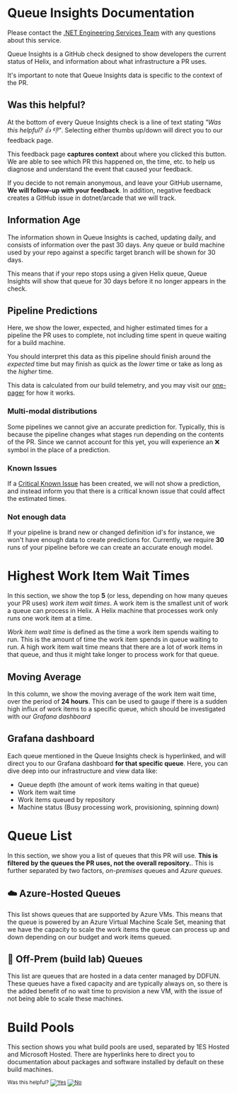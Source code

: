 # Queue Insights Documentation

Please contact the [.NET Engineering Services Team](https://dev.azure.com/dnceng/internal/_wiki/wikis/DNCEng%20Services%20Wiki/890/How-to-get-a-hold-of-Engineering-Servicing) with any questions about this service.

Queue Insights is a GitHub check designed to show developers the current status of Helix, and information about what infrastructure a PR uses.

It's important to note that Queue Insights data is specific to the context of the PR. 

## Was this helpful?

At the bottom of every Queue Insights check is a line of text stating *"Was this helpful? :thumbsup: :thumbsdown:"*. Selecting either thumbs up/down will direct you to our feedback page.

This feedback page **captures context** about where you clicked this button. We are able to see which PR this happened on, the time, etc. to help us diagnose and understand the event that caused your feedback.

If you decide to not remain anonymous, and leave your GitHub username, **We will follow-up with your feedback**. In addition, negative feedback creates a GitHub issue in dotnet/arcade that we will track.

## Information Age

The information shown in Queue Insights is cached, updating daily, and consists of information over the past 30 days. Any queue or build machine used by your repo against a specific target branch will be shown for 30 days.

This means that if your repo stops using a given Helix queue, Queue Insights will show that queue for 30 days before it no longer appears in the check.

## Pipeline Predictions

Here, we show the lower, expected, and higher estimated times for a pipeline the PR uses to complete, not including time spent in queue waiting for a build machine.

You should interpret this data as this pipeline should finish around the *expected* time but may finish as quick as the *lower* time or take as long as the *higher* time.

This data is calculated from our build telemetry, and you may visit our [one-pager](https://github.com/dotnet/dnceng/blob/main/Documentation/TeamProcess/One-Pagers/pipeline-machine-learning-arcade8824.md) for how it works.
 

### Multi-modal distributions
 
Some pipelines we cannot give an accurate prediction for. Typically, this is because the pipeline changes what stages run depending on the contents of the PR. Since we cannot account for this yet, you will experience an :x: symbol in the place of a prediction.


### Known Issues

If a [Critical Known Issue](../Projects/Build%20Analysis/KnownIssues.md) has been created, we will not show a prediction, and instead inform you that there is a critical known issue that could affect the estimated times.

### Not enough data

If your pipeline is brand new or changed definition id's for instance, we won't have enough data to create predictions for. Currently, we require **30** runs of your pipeline before we can create an accurate enough model.

# Highest Work Item Wait Times

In this section, we show the top **5** (or less, depending on how many queues your PR uses) *work item wait times*. A work item is the smallest unit of work a queue can process in Helix. A Helix machine that processes work only runs one work item at a time.

*Work item wait time* is defined as the time a work item spends waiting to run. This is the amount of time the work item spends in queue waiting to run. A high work item wait time means that there are a lot of work items in that queue, and thus it might take longer to process work for that queue.

## Moving Average

In this column, we show the moving average of the work item wait time, over the period of **24 hours**. This can be used to gauge if there is a sudden high influx of work items to a specific queue, which should be investigated with our *Grafana dashboard*

## Grafana dashboard

Each queue mentioned in the Queue Insights check is hyperlinked, and will direct you to our Grafana dashboard **for that specific queue**. Here, you can dive deep into our infrastructure and view data like:

* Queue depth (the amount of work items waiting in that queue)
* Work item wait time
* Work items queued by repository
* Machine status (Busy processing work, provisioning, spinning down)

# Queue List

In this section, we show you a list of queues that this PR will use. **This is filtered by the queues the PR uses, not the overall repository.**. This is further separated by two factors, *on-premises* queues and *Azure queues*.

## :cloud: Azure-Hosted Queues

This list shows queues that are supported by Azure VMs. This means that the queue is powered by an Azure Virtual Machine Scale Set, meaning that we have the capacity to scale the work items the queue can process up and down depending on our budget and work items queued.

## :office: Off-Prem (build lab) Queues

This list are queues that are hosted in a data center managed by DDFUN. These queues have a fixed capacity and are typically always on, so there is the added benefit of no wait time to provision a new VM, with the issue of not being able to scale these machines.

# Build Pools

This section shows you what build pools are used, separated by 1ES Hosted and Microsoft Hosted. There are hyperlinks here to direct you to documentation about packages and software installed by default on these build machines.


<!-- Begin Generated Content: Doc Feedback -->
<sub>Was this helpful? [![Yes](https://helix.dot.net/f/ip/5?p=Documentation%5CDevWorkflow%5CQueue-Insights-Documentation.md)](https://helix.dot.net/f/p/5?p=Documentation%5CDevWorkflow%5CQueue-Insights-Documentation.md) [![No](https://helix.dot.net/f/in)](https://helix.dot.net/f/n/5?p=Documentation%5CDevWorkflow%5CQueue-Insights-Documentation.md)</sub>
<!-- End Generated Content-->
